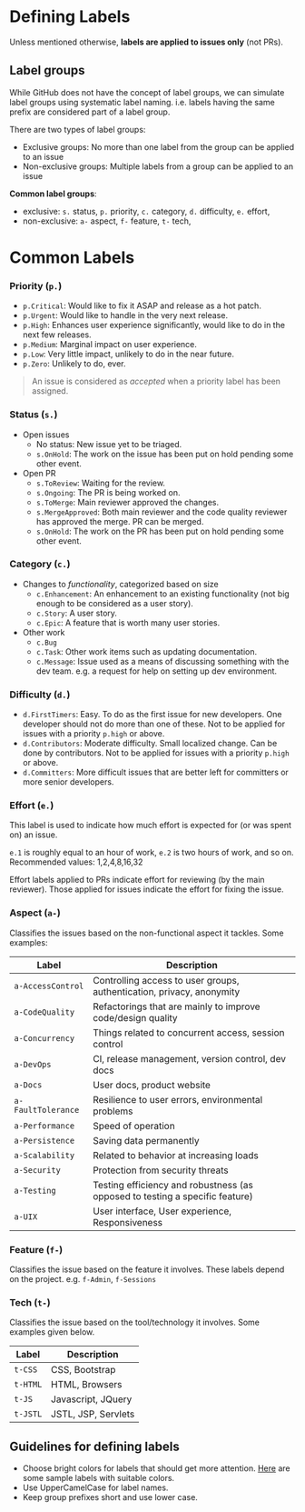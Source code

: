 # Defining Labels

Unless mentioned otherwise, **labels are applied to issues only** (not PRs). 

## Label groups

While GitHub does not have the concept of label groups, we can simulate label groups using systematic label naming. 
i.e. labels having the same prefix are considered part of a label group.

There are two types of label groups: 
 
* Exclusive groups: No more than one label from the group can be applied to an issue
* Non-exclusive groups:  Multiple labels from a group can be applied to an issue

**Common label groups**:

* exclusive: `s.` status, `p.` priority, `c.` category, `d.` difficulty, `e.` effort, 
* non-exclusive:  `a-` aspect, `f-` feature, `t-` tech, 
 
# Common Labels

### Priority (`p.`)

* `p.Critical`: Would like to fix it ASAP and release as a hot patch.
* `p.Urgent`: Would like to handle in the very next release.
* `p.High`: Enhances user experience significantly, would like to do in the next few releases.
* `p.Medium`: Marginal impact on user experience.
* `p.Low`: Very little impact, unlikely to do in the near future.
* `p.Zero`: Unlikely to do, ever.

> An issue is considered as _accepted_ when a priority label has been assigned.

### Status (`s.`)

* Open issues
    * No status: New issue yet to be triaged. 
    * `s.OnHold`: The work on the issue has been put on hold pending some other event.
* Open PR  
    * `s.ToReview`: Waiting for the review.
    * `s.Ongoing`: The PR is being worked on.
    * `s.ToMerge`: Main reviewer approved the changes. 
    * `s.MergeApproved`: Both main reviewer and the code quality reviewer has approved the merge. PR can be merged.
    * `s.OnHold`: The work on the PR has been put on hold pending some other event.

### Category (`c.`)

* Changes to _functionality_, categorized based on size
  * `c.Enhancement`: An enhancement to an existing functionality (not big enough 
   to be considered as a user story).
  * `c.Story`: A user story.
  * `c.Epic`: A feature that is worth many user stories.
* Other work
  * `c.Bug`
  * `c.Task`: Other work items such as updating documentation.
  * `c.Message`: Issue used as a means of discussing something with the dev team.
     e.g. a request for help on setting up dev environment.

### Difficulty (`d.`)

* `d.FirstTimers`: Easy. To do as the first issue for new developers. One developer
  should not do more than one of these. Not to be applied for issues with a priority `p.high` or above.
* `d.Contributors`: Moderate difficulty. Small localized change. Can be done by contributors.
  Not to be applied for issues with a priority `p.high` or above.
* `d.Committers`: More difficult issues that are better left for committers or more senior developers.

### Effort (`e.`)

This label is used to indicate how much effort is expected for (or was spent on)
an issue.

`e.1` is roughly equal to an hour of work, `e.2` is two hours of work, and so on.
Recommended values: 1,2,4,8,16,32

Effort labels applied to PRs indicate effort for reviewing (by the main reviewer). Those applied for issues indicate
the effort for fixing the issue.

### Aspect (`a-`)

Classifies the issues based on the non-functional aspect it tackles. Some examples:

|Label              | Description
|-------------------|------------------------------------
|`a-AccessControl`  |Controlling access to user groups, authentication, privacy, anonymity
|`a-CodeQuality`    |Refactorings that are mainly to improve code/design quality
|`a-Concurrency`    |Things related to concurrent access, session control
|`a-DevOps`         |CI, release management, version control, dev docs
|`a-Docs`           |User docs, product website
|`a-FaultTolerance` |Resilience to user errors, environmental problems
|`a-Performance`    |Speed of operation
|`a-Persistence`    |Saving data permanently
|`a-Scalability`    |Related to behavior at increasing loads
|`a-Security`       |Protection from security threats
|`a-Testing`        |Testing efficiency and robustness (as opposed to testing a specific feature)
|`a-UIX`            |User interface, User experience, Responsiveness

### Feature (`f-`)

Classifies the issue based on the feature it involves. These labels depend on the project.
e.g. `f-Admin`, `f-Sessions`


### Tech (`t-`)

Classifies the issue based on the tool/technology it involves. Some examples given below.

|Label     | Description                                
|----------|---------------------------------
|`t-CSS`   |CSS, Bootstrap
|`t-HTML`  |HTML, Browsers
|`t-JS`    |Javascript, JQuery
|`t-JSTL`  |JSTL, JSP, Servlets


## Guidelines for defining labels

* Choose bright colors for labels that should get more attention. [Here][labels] are some sample 
  labels with suitable colors.
* Use UpperCamelCase for label names. 
* Keep group prefixes short and use lower case.

[labels]:https://github.com/oss-generic/process/labels?sort=name-asc